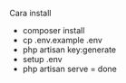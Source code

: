 Cara install

- composer install
- cp .env.example .env
- php artisan key:generate
- setup .env
- php artisan serve
= done
